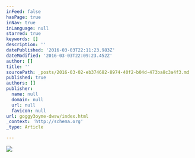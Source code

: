 ```yaml
---
inFeed: false
hasPage: true
inNav: true
inLanguage: null
starred: true
keywords: []
description: ''
datePublished: '2016-03-03T22:11:23.983Z'
dateModified: '2016-03-03T22:09:23.452Z'
author: []
title: ''
sourcePath: _posts/2016-03-02-eb374682-8974-40f2-b04d-473ba8c3a4f3.md
published: true
authors: []
publisher:
  name: null
  domain: null
  url: null
  favicon: null
url: goggy3oyme-dwsw/index.html
_context: 'http://schema.org'
_type: Article

---
```

![](https://the-grid-user-content.s3-us-west-2.amazonaws.com/ee7a721e-0018-4c7c-ae47-b980b52bbef4.png)